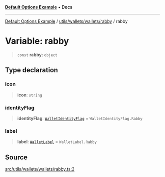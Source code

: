 [**Default Options Example**](../../../../../README.md) • **Docs**

***

[Default Options Example](../../../../../modules.md) / [utils/wallets/wallets/rabby](../README.md) / rabby

# Variable: rabby

> `const` **rabby**: `object`

## Type declaration

### icon

> **icon**: `string`

### identityFlag

> **identityFlag**: [`WalletIdentityFlag`](../../../types/enumerations/WalletIdentityFlag.md) = `WalletIdentityFlag.Rabby`

### label

> **label**: [`WalletLabel`](../../../types/enumerations/WalletLabel.md) = `WalletLabel.Rabby`

## Source

[src/utils/wallets/wallets/rabby.ts:3](https://github.com/bgd-labs/fe-shared/blob/022d31eeb7e61eeffe2ddf65992458f822122ffc/src/utils/wallets/wallets/rabby.ts#L3)
